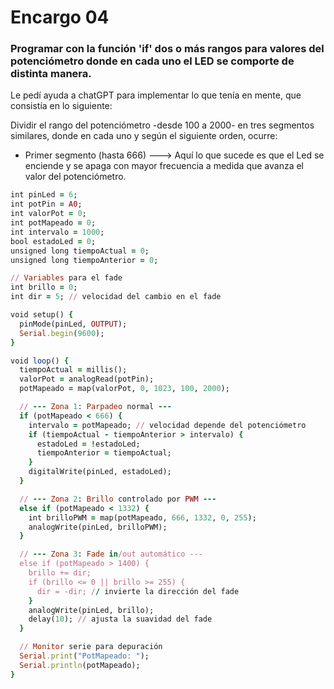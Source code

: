 # Encargo 04

### Programar con la función 'if' dos o más rangos para valores del potenciómetro donde en cada uno el LED se comporte de distinta manera.


Le pedí ayuda a chatGPT para implementar lo que tenía en mente, que consistía en lo siguiente:

Dividir el rango del potenciómetro -desde 100 a 2000- en tres segmentos similares, donde en cada uno y según el siguiente orden, ocurre:

- Primer segmento (hasta 666) ---> Aquí lo que sucede es que el Led se enciende y se apaga con mayor frecuencia a medida que avanza el valor del potenciómetro.
  



```ruby
int pinLed = 6;
int potPin = A0;
int valorPot = 0;
int potMapeado = 0;
int intervalo = 1000;
bool estadoLed = 0;
unsigned long tiempoActual = 0;
unsigned long tiempoAnterior = 0;

// Variables para el fade
int brillo = 0;
int dir = 5; // velocidad del cambio en el fade

void setup() {
  pinMode(pinLed, OUTPUT);
  Serial.begin(9600);
}

void loop() {
  tiempoActual = millis();
  valorPot = analogRead(potPin);
  potMapeado = map(valorPot, 0, 1023, 100, 2000);

  // --- Zona 1: Parpadeo normal ---
  if (potMapeado < 666) {
    intervalo = potMapeado; // velocidad depende del potenciómetro
    if (tiempoActual - tiempoAnterior > intervalo) {
      estadoLed = !estadoLed;
      tiempoAnterior = tiempoActual;
    }
    digitalWrite(pinLed, estadoLed);
  }

  // --- Zona 2: Brillo controlado por PWM ---
  else if (potMapeado < 1332) {
    int brilloPWM = map(potMapeado, 666, 1332, 0, 255);
    analogWrite(pinLed, brilloPWM);
  }

  // --- Zona 3: Fade in/out automático ---
  else if (potMapeado > 1400) {
    brillo += dir;
    if (brillo <= 0 || brillo >= 255) {
      dir = -dir; // invierte la dirección del fade
    }
    analogWrite(pinLed, brillo);
    delay(10); // ajusta la suavidad del fade
  }

  // Monitor serie para depuración
  Serial.print("PotMapeado: ");
  Serial.println(potMapeado);
}
```
